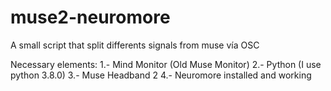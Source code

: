 # muse2-neuromore
A small script that split differents signals from muse vía OSC

Necessary elements:
1.- Mind Monitor (Old Muse Monitor)
2.- Python (I use python 3.8.0)
3.- Muse Headband 2
4.- Neuromore installed and working


